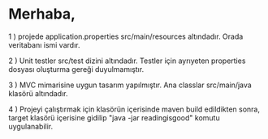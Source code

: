 # Merhaba,

1 ) projede application.properties src/main/resources altındadır. Orada veritabanı ismi vardır.

2 ) Unit testler src/test dizini altındadır. Testler için ayrıyeten properties dosyası oluşturma gereği duyulmamıştır.

3 ) MVC mimarisine uygun tasarım yapılmıştır. Ana classlar src/main/java klasörü altındadır.

4 ) Projeyi çalıştırmak için klasörün içerisinde maven build edildikten sonra, target klasörü içerisine gidilip "java -jar readingisgood" komutu uygulanabilir.



